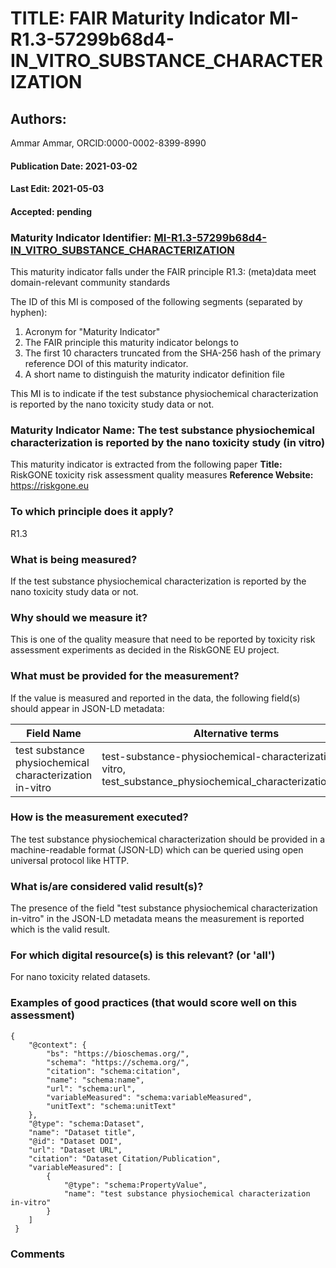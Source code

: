 # TITLE: FAIR Maturity Indicator MI-R1.3-57299b68d4-IN_VITRO_SUBSTANCE_CHARACTERIZATION

## Authors: 
Ammar Ammar, ORCID:0000-0002-8399-8990

#### Publication Date: 2021-03-02
#### Last Edit: 2021-05-03
#### Accepted: pending

### Maturity Indicator Identifier: [MI-R1.3-57299b68d4-IN_VITRO_SUBSTANCE_CHARACTERIZATION](https://w3id.org/fair/maturity_indicator/terms/Gen2/MI-R1.3-57299b68d4-IN_VITRO_SUBSTANCE_CHARACTERIZATION)

This maturity indicator falls under the FAIR principle R1.3:
(meta)data meet domain-relevant community standards

The ID of this MI is composed of the following segments (separated by hyphen):
1. Acronym for "Maturity Indicator"
1. The FAIR principle this maturity indicator belongs to
1. The first 10 characters truncated from the SHA-256 hash of the primary reference DOI of this maturity indicator.
1. A short name to distinguish the maturity indicator definition file

This MI is to indicate if the test substance physiochemical characterization is reported by the nano toxicity study data or not.

### Maturity Indicator Name:  The test substance physiochemical characterization is reported by the nano toxicity study (in vitro)

This maturity indicator is extracted from the following paper 
**Title:** RiskGONE toxicity risk assessment quality measures
**Reference Website:** https://riskgone.eu

### To which principle does it apply?  
R1.3

### What is being measured?
If the test substance physiochemical characterization is reported by the nano toxicity study data or not.

### Why should we measure it?
This is one of the quality measure that need to be reported by toxicity risk assessment experiments as decided in the RiskGONE EU project.

### What must be provided for the measurement?
If the value is measured and reported in the data, the following field(s) should appear in JSON-LD metadata: 

| Field Name                                                | Alternative terms                                                                                                    |
| --------------------------------------------------------- | -------------------------------------------------------------------------------------------------------------------- |
| test substance physiochemical characterization in-vitro   | test-substance-physiochemical-characterization-in-vitro,<br>test_substance_physiochemical_characterization_in_vitro  |

### How is the measurement executed?
The test substance physiochemical characterization should be provided in a machine-readable format (JSON-LD) which can be queried using open universal protocol like HTTP.

### What is/are considered valid result(s)?
The presence of the field "test substance physiochemical characterization in-vitro" in the JSON-LD metadata means the measurement is reported which is the valid result.

### For which digital resource(s) is this relevant? (or 'all')
For nano toxicity related datasets.  

### Examples of good practices (that would score well on this assessment)
```{json}
{
 	"@context": {
 		"bs": "https://bioschemas.org/",
 		"schema": "https://schema.org/",
 		"citation": "schema:citation",
 		"name": "schema:name",
 		"url": "schema:url",
 		"variableMeasured": "schema:variableMeasured",
 		"unitText": "schema:unitText"
 	},
 	"@type": "schema:Dataset",
 	"name": "Dataset title",
 	"@id": "Dataset DOI",
 	"url": "Dataset URL",
 	"citation": "Dataset Citation/Publication",
 	"variableMeasured": [
 		{
 			"@type": "schema:PropertyValue",
 			"name": "test substance physiochemical characterization in-vitro"
 		}
 	]
 }
```

### Comments

